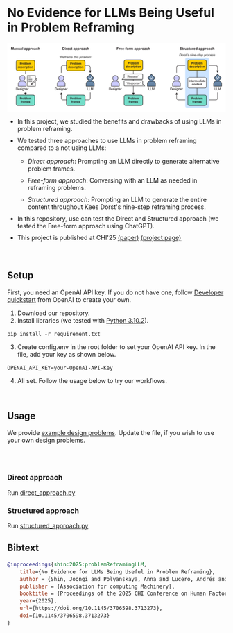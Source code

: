 # No Evidence for LLMs Being Useful in Problem Reframing

<img src="img/sns_approaches.png" alt="A conceptula diagram describing what problem reframing is." sizes=100% style="vertical-align:top">

<br>

<ul style="margin-bottom: 20px;">
    <li style="margin-bottom: 10px;">In this project, we studied the benefits and drawbacks of using LLMs in problem reframing.</li>
    <li style="margin-bottom: 10px;">We tested three approaches to use LLMs in problem reframing compared to a not using LLMs:</li>
        <ul>
            <li style="margin-bottom: 10px;"><i>Direct approach</i>: Prompting an LLM directly to generate alternative problem frames.</li>
            <li style="margin-bottom: 10px;"><i>Free-form approach</i>: Conversing with an LLM as needed in reframing problems.</li>
            <li style="margin-bottom: 10px;"><i>Structured approach</i>: Prompting an LLM to generate the entire content throughout Kees Dorst's nine-step reframing process.</li>
        </ul>
    <li style="margin-bottom: 10px;">In this repository, use can test the Direct and Structured approach (we tested the Free-form approach using ChatGPT).</li>
    <li style="margin-bottom: 10px;">This project is published at CHI'25 <a href="https://doi.org/10.1145/3706598.3713273">(paper)</a> <a href="https://joongishin.github.io/problemReframing_llm/">(project page)</a></li>
</ul>

<br>

## Setup

First, you need an OpenAI API key. If you do not have one, follow [Developer quickstart](https://platform.openai.com/docs/quickstart) from OpenAI to create your own.

1. Download our repository.
2. Install libraries (we tested with [Python 3.10.2](https://www.python.org/downloads/release/python-3102/)).
```
pip install -r requirement.txt
```
3. Create config.env in the root folder to set your OpenAI API key. In the file, add your key as shown below.
```
OPENAI_API_KEY=your-OpenAI-API-Key
```
4. All set. Follow the usage below to try our workflows.

<br>

## Usage
We provide [example design problems](./data/design_problems.csv). Update the file, if you wish to use your own design problems.
```

```
<br>

### Direct approach
Run [direct_approach.py](./direct_approach.py)
<br>

### Structured approach
Run [structured_approach.py](./structured_approach.py)
<br>



## Bibtext
```bibtex
@inproceedings{shin:2025:problemReframingLLM,
    title={No Evidence for LLMs Being Useful in Problem Reframing},
    author = {Shin, Joongi and Polyanskaya, Anna and Lucero, Andrés and Oulasvirta, Antti},
    publisher = {Association for computing Machinery},
    booktitle = {Proceedings of the 2025 CHI Conference on Human Factors in Computing Systems},
    year={2025},
    url={https://doi.org/10.1145/3706598.3713273},
    doi={10.1145/3706598.3713273}
}
```